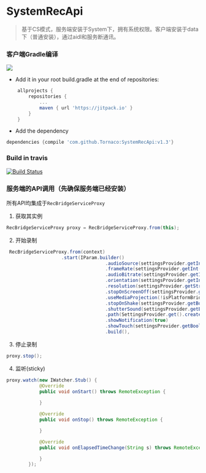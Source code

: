 # SystemRecApi

> 基于CS模式，服务端安装于System下，拥有系统权限。客户端安装于data下（普通安装），通过aidl和服务断通讯。

### 客户端Gradle编译
[![](https://jitpack.io/v/Tornaco/SystemRecApi.svg)](https://jitpack.io/#Tornaco/SystemRecApi)

* Add it in your root build.gradle at the end of repositories:
```gradle
	allprojects {
		repositories {
			...
			maven { url 'https://jitpack.io' }
		}
	}
```

* Add the dependency
```gradle
dependencies {compile 'com.github.Tornaco:SystemRecApi:v1.3'}
```

### Build in travis
[![Build Status](https://travis-ci.org/Tornaco/SystemRecApi.svg?branch=master)](https://travis-ci.org/Tornaco/SystemRecApi)

### 服务端的API调用（先确保服务端已经安装）

所有API均集成于```RecBridgeServiceProxy```

1. 获取其实例
```java
RecBridgeServiceProxy proxy = RecBridgeServiceProxy.from(this);
```

2. 开始录制
```java
 RecBridgeServiceProxy.from(context)
                    .start(IParam.builder()
                                    .audioSource(settingsProvider.getInt(SettingsProvider.Key.AUDIO_SOURCE))
                                    .frameRate(settingsProvider.getInt(SettingsProvider.Key.FAME_RATE))
                                    .audioBitrate(settingsProvider.getInt(SettingsProvider.Key.AUDIO_BITRATE_RATE_K))
                                    .orientation(settingsProvider.getInt(SettingsProvider.Key.ORIENTATION))
                                    .resolution(settingsProvider.getString(SettingsProvider.Key.RESOLUTION))
                                    .stopOnScreenOff(settingsProvider.getBoolean(SettingsProvider.Key.SCREEN_OFF_STOP))
                                    .useMediaProjection(!isPlatformBridge)
                                    .stopOnShake(settingsProvider.getBoolean(SettingsProvider.Key.SHAKE_STOP))
                                    .shutterSound(settingsProvider.getBoolean(SettingsProvider.Key.SHUTTER_SOUND))
                                    .path(SettingsProvider.get().createVideoFilePath())
                                    .showNotification(true)
                                    .showTouch(settingsProvider.getBoolean(SettingsProvider.Key.SHOW_TOUCH))
                                    .build(),
```

3. 停止录制
```java
proxy.stop();
```

4. 监听(sticky)
```java
proxy.watch(new IWatcher.Stub() {
            @Override
            public void onStart() throws RemoteException {
                
            }

            @Override
            public void onStop() throws RemoteException {

            }

            @Override
            public void onElapsedTimeChange(String s) throws RemoteException {

            }
        });
```
